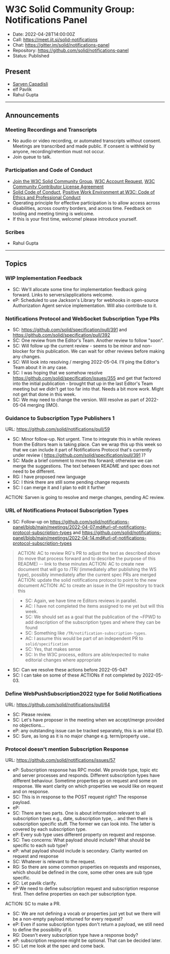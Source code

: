 # W3C Solid Community Group: Notifications Panel

* Date: 2022-04-28T14:00:00Z
* Call: https://meet.jit.si/solid-notifications
* Chat: https://gitter.im/solid/notifications-panel
* Repository: https://github.com/solid/notifications-panel
* Status: Published


## Present
* [Sarven Capadisli](https://csarven.ca/#i)
* elf Pavlik
* Rahul Gupta

---

## Announcements

### Meeting Recordings and Transcripts
* No audio or video recording, or automated transcripts without consent. Meetings are transcribed and made public. If consent is withheld by anyone, recording/retention must not occur.
* Join queue to talk.


### Participation and Code of Conduct
* [Join the W3C Solid Community Group](https://www.w3.org/community/solid/join), [W3C Account Request](http://www.w3.org/accounts/request), [W3C Community Contributor License Agreement](https://www.w3.org/community/about/agreements/cla/)
* [Solid Code of Conduct](https://github.com/solid/process/blob/main/code-of-conduct.md), [Positive Work Environment at W3C: Code of Ethics and Professional Conduct](https://www.w3.org/Consortium/cepc/)
* Operating principle for effective participation is to allow access across disabilities, across country borders, and across time. Feedback on tooling and meeting timing is welcome.
* If this is your first time, welcome! please introduce yourself.


### Scribes
* Rahul Gupta


---

## Topics


### WIP Implementation Feedback
* SC: We'll allocate some time for implementation feedback going forward. Links to servers/applications welcome.
* eP: Scheduled to use Jackson's Library for webhooks in open-source Authorization Agent service implementation. Will also contribute to it.


### Notifications Protocol and WebSocket Subscription Type PRs
* SC: https://github.com/solid/specification/pull/391 and https://github.com/solid/specification/pull/392
* SC: One review from the Editor's Team. Another review to follow "soon".
* SC: Will follow up the current review - seems to be minor and non-blocker for this publication. We can wait for other reviews before making any changes.
* SC: Will look into resolving / merging 2022-05-04. I'll ping the Editor's Team about it in any case.
* SC: I was hoping that we somehow resolve https://github.com/solid/specification/issues/355 and get that factored into the initial publication - brought that up in the last Editor's Team meeting but we didn't get too far into that. Needs a bit more work. Might not get that done in this week.
* SC: We may need to change the version. Will resolve as part of 2022-05-04 merging (IMO).


### Guidance to Subscription Type Publishers 1
URL: https://github.com/solid/notifications/pull/59

* SC: Minor follow-up. Not urgent. Time to integrate this in while reviews from the Editors team is taking place. Can we wrap this up this week so that we can include it part of Notifications Protocol that's currently under review ( https://github.com/solid/specification/pull/391 )?
* SC: Made a brief comment to move this forward; otherwise we can merge the suggestions. The text between README and spec does not need to be different.
* RG: I have proposed new language
* SC: I think there are still some pending change requests
* SC: I can merge it and I plan to edit it further

ACTION: Sarven is going to resolve and merge changes, pending AC review.

### URL of Notifications Protocol Subscription Types
* SC: Follow-up on https://github.com/solid/notifications-panel/blob/main/meetings/2022-04-07.md#url-of-notifications-protocol-subscription-types and https://github.com/solid/notifications-panel/blob/main/meetings/2022-04-14.md#url-of-notifications-protocol-subscription-types
>ACTION: AC to review RG's PR to adjust the text as described above (to move that process forward and to describe the purpose of this README) -- link to these minutes
>ACTION: AC to create new document that will go to /TR/ (immediately after publishing the WS type), possibly immediately after the current spec PRs are merged
>ACTION: update the solid notifications protocol to point to the new document
>ACTION: AC to create an issue in the GH repository to track this

>* SC: Again, we have time re Editors reviews in parallel.
>* AC: I have not completed the items assigned to me yet but will this week.
>* SC: We should set as a goal that the publication of the ~FPWD to add description of the subscription types and where they can be found
>* SC: Something like `/TR/notification-subscription-types`.
>* AC: I assume this would be part of an independent PR to `solid/specification`
>* SC: Yes, that makes sense
>* SC: In the W3C process, editors are able/expected to make editorial changes where appropriate

* SC: Can we resolve these actions before 2022-05-04?
* SC: I can take on some of these ACTIONs if not completed by 2022-05-03.


### Define WebPushSubscription2022 type for Solid Notifications
URL: https://github.com/solid/notifications/pull/64

* SC: Please review.
* SC: Let's have proposer in the meeting when we accept/merge provided no objections...
* eP: any outstanding issue can be tracked separately, this is an initial ED.
* SC: Sure, as long as it is no major change e.g. term/property use.. 


### Protocol doesn't mention Subscription Response
URL: https://github.com/solid/notifications/issues/57
* eP: Subscription response has RPC model. We provide type, topic etc and server processes and responds. Different subscription types have different behaviour. Sometime properties go on request and some on response. We want clarity on which properties we would like on request and on response.
* SC: This is in response to the POST request right? The response payload.
* eP: 
* SC: There are two parts. One is about information relevant to all subscription types e.g., date, subscription type, .. and then there is subscription specific stuff. The former we can look into. The latter is covered by each subscription type.
* eP: Every sub type uses different property on request and response. 
* SC: Two concerns: What payload should include? What should be specific to each sub type?
* eP: what payload should include is secondary. Clarity wanted on request and response
* SC: Whatever is relevant to the request.
* RG: So there are some common properties on requests and responses, which should be defined in the core, some other ones are sub type specific.
* SC: Let pavlik clarify.
* eP We need to define subscription request and subscription response first. Then define properties on each per subscription type.

ACTION: SC to make a PR.

* SC: We are not defining a vocab or properties just yet but we there will be a non-empty payload returned for every request?
* eP: Even if some subscription types don't return a payload, we still need to define the possibility of it.
* RG: Doesn't every subscription type have a response body?
* eP: subscription response might be optional. That can be decided later.
* SC: Let me look at the spec and come back.
